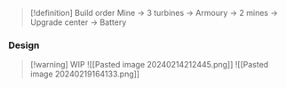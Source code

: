>[!definition] Build order
>Mine -> 3 turbines -> Armoury -> 2 mines -> Upgrade center -> Battery

### Design
>[!warning] WIP
![[Pasted image 20240214212445.png]]
![[Pasted image 20240219164133.png]]